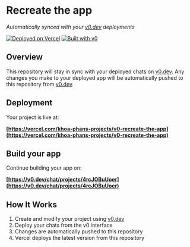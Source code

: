 # Recreate the app

*Automatically synced with your [v0.dev](https://v0.dev) deployments*

[![Deployed on Vercel](https://img.shields.io/badge/Deployed%20on-Vercel-black?style=for-the-badge&logo=vercel)](https://vercel.com/khoa-phans-projects/v0-recreate-the-app)
[![Built with v0](https://img.shields.io/badge/Built%20with-v0.dev-black?style=for-the-badge)](https://v0.dev/chat/projects/4rcJOBuUoer)

## Overview

This repository will stay in sync with your deployed chats on [v0.dev](https://v0.dev).
Any changes you make to your deployed app will be automatically pushed to this repository from [v0.dev](https://v0.dev).

## Deployment

Your project is live at:

**[https://vercel.com/khoa-phans-projects/v0-recreate-the-app](https://vercel.com/khoa-phans-projects/v0-recreate-the-app)**

## Build your app

Continue building your app on:

**[https://v0.dev/chat/projects/4rcJOBuUoer](https://v0.dev/chat/projects/4rcJOBuUoer)**

## How It Works

1. Create and modify your project using [v0.dev](https://v0.dev)
2. Deploy your chats from the v0 interface
3. Changes are automatically pushed to this repository
4. Vercel deploys the latest version from this repository